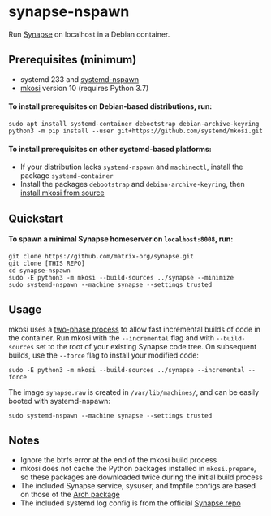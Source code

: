 # synapse-nspawn

Run [Synapse](https://github.com/matrix-org/synapse) on localhost in a Debian container.

## Prerequisites (minimum)

- systemd 233 and [systemd-nspawn](https://wiki.archlinux.org/index.php/Systemd-nspawn)
- [mkosi](https://github.com/systemd/mkosi) version 10 (requires Python 3.7)

#### To install prerequisites on Debian-based distributions, run:
```
sudo apt install systemd-container debootstrap debian-archive-keyring
python3 -m pip install --user git+https://github.com/systemd/mkosi.git
```
#### To install prerequisites on other systemd-based platforms:

- If your distribution lacks `systemd-nspawn` and `machinectl`, install the package `systemd-container`
- Install the packages `debootstrap` and `debian-archive-keyring`, then [install mkosi from source](https://github.com/systemd/mkosi#installation)

## Quickstart

#### To spawn a minimal Synapse homeserver on `localhost:8008`, run:
```
git clone https://github.com/matrix-org/synapse.git
git clone [THIS REPO]
cd synapse-nspawn
sudo -E python3 -m mkosi --build-sources ../synapse --minimize
sudo systemd-nspawn --machine synapse --settings trusted
```
## Usage

mkosi uses a [two-phase process](https://github.com/systemd/mkosi/blob/main/mkosi.md#build-phases) to allow fast incremental builds of code in the container. Run mkosi with the `--incremental` flag and with `--build-sources` set to the root of your existing Synapse code tree. On subsequent builds, use the `--force` flag to install your modified code:
```
sudo -E python3 -m mkosi --build-sources ../synapse --incremental --force
```
The image `synapse.raw` is created in `/var/lib/machines/`, and can be easily booted with systemd-nspawn:
```
sudo systemd-nspawn --machine synapse --settings trusted
```

## Notes

- Ignore the btrfs error at the end of the mkosi build process
- mkosi does not cache the Python packages installed in `mkosi.prepare`, so these packages are downloaded twice during the initial build process
- The included Synapse service, sysuser, and tmpfile configs are based on those of the [Arch package](https://github.com/archlinux/svntogit-community/tree/9fdd2fa67a9d4cf89873ecb01a9ce78927f24952/trunk)
- The included systemd log config is from the official [Synapse repo](https://github.com/matrix-org/synapse/tree/47db2c3673290ca1e0dff3bd4fb9f461c97c67c3/contrib/systemd)